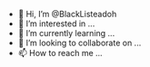 - 👋 Hi, I’m @BlackListeadoh
- 👀 I’m interested in ...
- 🌱 I’m currently learning ...
- 💞️ I’m looking to collaborate on ...
- 📫 How to reach me ...

<!---
BlackListeadoh/BlackListeadoh is a ✨ special ✨ repository because its `README.md` (this file) appears on your GitHub profile.
You can click the Preview link to take a look at your changes.
--->
